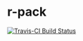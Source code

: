 # r-pack 
[![Travis-CI Build Status](https://travis-ci.org/stasSajin/r-pack.svg?branch=master)](https://travis-ci.org/stasSajin/r-pack)

